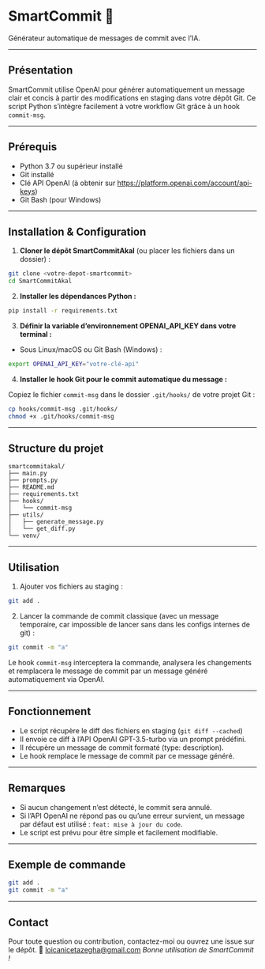 
# SmartCommit 🤖

Générateur automatique de messages de commit avec l’IA.

---

## Présentation

SmartCommit utilise OpenAI pour générer automatiquement un message clair et concis à partir des modifications en staging dans votre dépôt Git. Ce script Python s’intègre facilement à votre workflow Git grâce à un hook `commit-msg`.

---

## Prérequis

- Python 3.7 ou supérieur installé
- Git installé
- Clé API OpenAI (à obtenir sur https://platform.openai.com/account/api-keys)
- Git Bash (pour Windows)

---

## Installation & Configuration

1. **Cloner le dépôt SmartCommitAkal** (ou placer les fichiers dans un dossier) :

```bash
git clone <votre-depot-smartcommit>
cd SmartCommitAkal
```

2. **Installer les dépendances Python :**

```bash
pip install -r requirements.txt
```

3. **Définir la variable d’environnement OPENAI_API_KEY dans votre terminal :**

- Sous Linux/macOS ou Git Bash (Windows) :

```bash
export OPENAI_API_KEY="votre-clé-api"
```


4. **Installer le hook Git pour le commit automatique du message :**

Copiez le fichier `commit-msg` dans le dossier `.git/hooks/` de votre projet Git :

```bash
cp hooks/commit-msg .git/hooks/
chmod +x .git/hooks/commit-msg
```

---

## Structure du projet

```
smartcommitakal/
├── main.py
├── prompts.py
├── README.md
├── requirements.txt
├── hooks/
│   └── commit-msg
├── utils/
│   ├── generate_message.py
│   └── get_diff.py
└── venv/
```

---

## Utilisation

1. Ajouter vos fichiers au staging :

```bash
git add .
```

2. Lancer la commande de commit classique (avec un message temporaire, car impossible de lancer sans dans les configs internes de git) :

```bash
git commit -m "a"
```

Le hook `commit-msg` interceptera la commande, analysera les changements et remplacera le message de commit par un message généré automatiquement via OpenAI.

---

## Fonctionnement

- Le script récupère le diff des fichiers en staging (`git diff --cached`)
- Il envoie ce diff à l’API OpenAI GPT-3.5-turbo via un prompt prédéfini.
- Il récupère un message de commit formaté (type: description).
- Le hook remplace le message de commit par ce message généré.

---

## Remarques

- Si aucun changement n’est détecté, le commit sera annulé.
- Si l’API OpenAI ne répond pas ou qu’une erreur survient, un message par défaut est utilisé : `feat: mise à jour du code`.
- Le script est prévu pour être simple et facilement modifiable.

---

## Exemple de commande

```bash
git add .
git commit -m "a"
```

---

## Contact
Pour toute question ou contribution, contactez-moi ou ouvrez une issue sur le dépôt.
📧 loicanicetazegha@gmail.com
*Bonne utilisation de SmartCommit !*